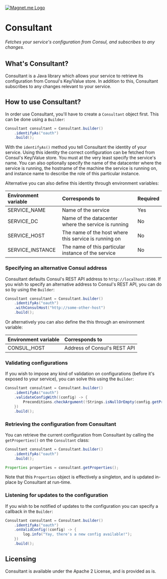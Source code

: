 [![Magnet.me Logo](https://cdn.magnet.me/images/logo-2015-full.svg)](https://magnet.me "Discover the best companies, jobs and internships at Magnet.me")

# Consultant
###### Fetches your service's configuration from Consul, and subscribes to any changes.

## What's Consultant?
Consultant is a Java library which allows your service to retrieve its configuration from Consul's Key/Value store. In addition to this, Consultant subscribes to any changes relevant to your service.

## How to use Consultant?
In order use Consultant, you'll have to create a `Consultant` object first. This can be done using a `Builder`:

```java
Consultant consultant = Consultant.builder()
    .identifyAs("oauth")
    .build();
```

With the `identifyAs()` method you tell Consultant the identity of your service. Using this identity the correct configuration can be fetched from Consul's Key/Value store. You must at the very least specify the service's name. You can also optionally specify the name of the datacenter where the service is running, the hostname of the machine the service is running on, and instance name to describe the role of this particular instance.

Alternative you can also define this identity through environment variables:

| Environment variable | Corresponds to | Required |
|:---------------------|:---------------|:---------|
| SERVICE_NAME  | Name of the service | Yes |
| SERVICE_DC    | Name of the datacenter where the service is running | No |
| SERVICE_HOST  | The name of the host where this service is running on | No |
| SERVICE_INSTANCE | The name of this particular instance of the service | No |
 
### Specifying an alternative Consul address
Consultant defaults Consul's REST API address to `http://localhost:8500`. If you wish to specify an alternative address to Consul's REST API, you can do so by using the `Builder`:

```java
Consultant consultant = Consultant.builder()
    .identifyAs("oauth")
    .withConsulHost("http://some-other-host")
    .build();
```

Or alternatively you can also define the this through an environment variable:

| Environment variable | Corresponds to |
|:---------------------|:---------------|
| CONSUL_HOST  | Address of Consul's REST API |

### Validating configurations

If you wish to impose any kind of validation on configurations (before it's exposed to your service), you can solve this using the `Builder`:

```java
Consultant consultant = Consultant.builder()
    .identifyAs("oauth")
    .validateConfigWith((config) -> {
        Preconditions.checkArgument(!Strings.isNullOrEmpty(config.getProperty("database.password")));
    })
    .build();
```

### Retrieving the configuration from Consultant

You can retrieve the current configuration from Consultant by calling the `getProperties()` on the `Consultant` class:

```java
Consultant consultant = Consultant.builder()
    .identifyAs("oauth")
    .build();

Properties properties = consultant.getProperties();
```

Note that this `Properties` object is effectively a singleton, and is updated in-place by Consultant at run-time.

### Listening for updates to the configuration

If you wish to be notified of updates to the configuration you can specify a callback in the `Builder`:

```java
Consultant consultant = Consultant.builder()
    .identifyAs("oauth")
    .onValidConfig((config) -> {
        log.info("Yay, there's a new config available!");
    })
    .build();
```

## Licensing

Consultant is available under the Apache 2 License, and is provided as is.
